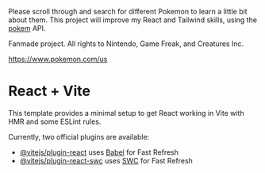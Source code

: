 Please scroll through and search for different Pokemon to learn a little bit about them. This project will improve my React and Tailwind skills, using the [pokem](https://pokeapi.co/) API.

Fanmade project. All rights to Nintendo, Game Freak, and Creatures Inc.

https://www.pokemon.com/us 


# React + Vite

This template provides a minimal setup to get React working in Vite with HMR and some ESLint rules.

Currently, two official plugins are available:

- [@vitejs/plugin-react](https://github.com/vitejs/vite-plugin-react/blob/main/packages/plugin-react/README.md) uses [Babel](https://babeljs.io/) for Fast Refresh
- [@vitejs/plugin-react-swc](https://github.com/vitejs/vite-plugin-react-swc) uses [SWC](https://swc.rs/) for Fast Refresh
